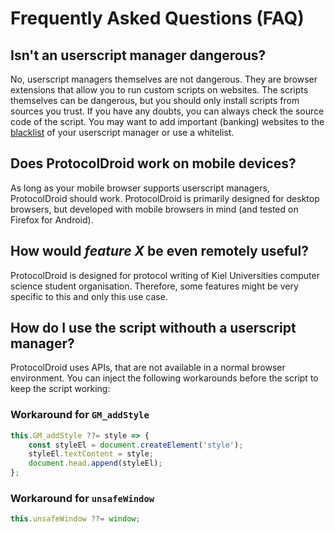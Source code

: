 # Frequently Asked Questions (FAQ)

## Isn't an userscript manager dangerous?

No, userscript managers themselves are not dangerous. They are browser extensions that allow you to run custom scripts on websites. The scripts themselves can be dangerous, but you should only install scripts from sources you trust. If you have any doubts, you can always check the source code of the script.
You may want to add important (banking) websites to the [blacklist](https://violentmonkey.github.io/posts/smart-rules-for-blacklist/) of your userscript manager or use a whitelist.


## Does ProtocolDroid work on mobile devices?

As long as your mobile browser supports userscript managers, ProtocolDroid should work. ProtocolDroid is primarily designed for desktop browsers, but developed with mobile browsers in mind (and tested on Firefox for Android).


## How would *feature X* be even remotely useful?

ProtocolDroid is designed for protocol writing of Kiel Universities computer science student organisation. Therefore, some features might be very specific to this and only this use case.


## How do I use the script withouth a userscript manager?

ProtocolDroid uses APIs, that are not available in a normal browser environment. You can inject the following workarounds before the script to keep the script working:

### Workaround for `GM_addStyle`

```js
this.GM_addStyle ??= style => {
    const styleEl = document.createElement('style');
    styleEl.textContent = style;
    document.head.append(styleEl);
};
```

### Workaround for `unsafeWindow`

```js
this.unsafeWindow ??= window;
```
